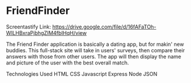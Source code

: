 # FriendFinder
Screentastify Link: https://drive.google.com/file/d/16fAFaTOh-WILHBxraPjbhgZIM4fbIHqH/view

The Friend Finder application is basically a dating app, but for makin' new buddies. This full-stack site will take in users' surveys, then compare their answers with those from other users. The app will then display the name and picture of the user with the best overall match.





Technologies Used
HTML
CSS
Javascript
Express
Node
JSON
